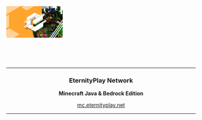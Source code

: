 <div align='center' style='width: 150px; height: 150px;'>
   <a href='#'><img src='https://raw.githubusercontent.com/EternityPlay/.github/main/profile/banner.png' /></a>
</div>

---

<div align='center'>
   <h3>EternityPlay Network</h3>
   <p>
      <b>Minecraft Java & Bedrock Edition</b>
   
   [mc.eternityplay.net](https://eternityplay.net)
   </p>
</div>

---







<!--
<p align="center">
  <img width="100" src="https://raw.githubusercontent.com/EternityPlay/.github/main/profile/logo.png" />
</p>
<h1 align="center">EternityPlay Network</h1>

<p align="center">

   <a href="https://discord.eternityplay.net">
    <img src="https://img.shields.io/discord/977878632343150662?color=7489d5&logo=discord&logoColor=ffffff" />
   </a>
   
</p>
-->

